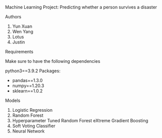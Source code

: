 Machine Learning Project: Predicting whether a person survives a disaster

Authors 
1. Yun Xuan
2. Wen Yang
3. Lotus
4. Justin

Requirements

Make sure to have the following dependencies

python3==3.9.2
Packages:
- pandas==1.3.0
- numpy==1.20.3
- sklearn==1.0.2

Models
1. Logistic Regression
2. Random Forest
3. Hyperparameter Tuned Random Forest eXtreme Gradient Boosting
4. Soft Voting Classifier
5. Neural Network

